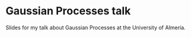 # Gaussian Processes talk

Slides for my talk about Gaussian Processes at the University of Almería.
